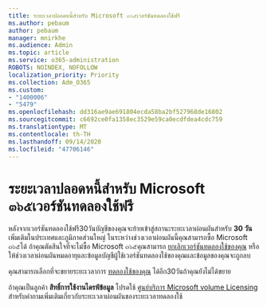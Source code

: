 ```yaml
---
title: ระยะเวลาปลอดหนี้สำหรับ Microsoft ๓๖๕เวอร์ชันทดลองใช้ฟรี
ms.author: pebaum
author: pebaum
manager: mnirkhe
ms.audience: Admin
ms.topic: article
ms.service: o365-administration
ROBOTS: NOINDEX, NOFOLLOW
localization_priority: Priority
ms.collection: Adm_O365
ms.custom:
- "1400006"
- "5479"
ms.openlocfilehash: dd316ae9ae691804ecda58ba2bf527968de16802
ms.sourcegitcommit: c6692ce0fa1358ec3529e59ca0ecdfdea4cdc759
ms.translationtype: MT
ms.contentlocale: th-TH
ms.lasthandoff: 09/14/2020
ms.locfileid: "47706146"
---
```

# <a name="grace-period-for-microsoft-365-free-trial"></a>ระยะเวลาปลอดหนี้สำหรับ Microsoft ๓๖๕เวอร์ชันทดลองใช้ฟรี

หลังจากเวอร์ชันทดลองใช้ฟรี30วันบัญชีของคุณจะย้ายเข้าสู่สถานะระยะเวลาผ่อนผันสำหรับ **30 วัน** เพิ่มเติมในประเทศและภูมิภาคส่วนใหญ่ ในระหว่างช่วงเวลาผ่อนผันนี้คุณสามารถซื้อ Microsoft ๓๖๕ได้ ถ้าคุณตัดสินใจที่จะไม่ซื้อ Microsoft ๓๖๕คุณสามารถ [ยกเลิกเวอร์ชันทดลองใช้ของคุณ](https://docs.microsoft.com/microsoft-365/commerce/subscriptions/cancel-your-subscription?view=o365-worldwide) หรือให้ช่วงเวลาผ่อนผันหมดอายุและข้อมูลบัญชีผู้ใช้เวอร์ชันทดลองใช้ของคุณและข้อมูลของคุณจะถูกลบ

คุณสามารถเลือกที่จะขยายระยะเวลาการ [ทดลองใช้ของคุณ](https://docs.microsoft.com/microsoft-365/commerce/extend-your-trial) ได้อีก30วันถ้าคุณยังไม่ได้ขยาย

ถ้าคุณเป็นลูกค้า **สิทธิ์การใช้งานไดรฟ์ข้อมูล** โปรดใช้ [ศูนย์บริการ Microsoft volume Licensing](https://support.microsoft.com/help/4471406/how-to-contact-the-microsoft-volume-licensing-service-center) สำหรับคำถามเพิ่มเติมเกี่ยวกับระยะเวลาผ่อนผันของระยะเวลาทดลองใช้
